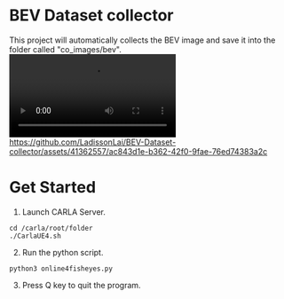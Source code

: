 # BEV Dataset collector
This project will automatically collects the BEV image and save it into the folder called "co_images/bev".
<video src="https://github.com/LadissonLai/BEV-Dataset-collector/blob/main/docs/BEV_collect.mp4"></video>
https://github.com/LadissonLai/BEV-Dataset-collector/assets/41362557/ac843d1e-b362-42f0-9fae-76ed74383a2c

# Get Started
1. Launch CARLA Server.
```shell
cd /carla/root/folder
./CarlaUE4.sh
```
2. Run the python script.
```
python3 online4fisheyes.py
```
3. Press Q key to quit the program.

